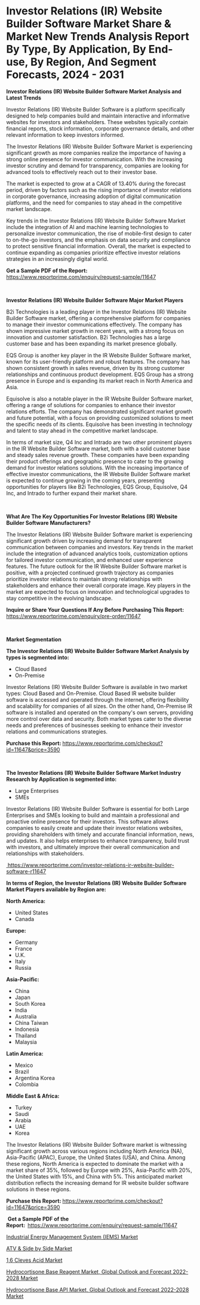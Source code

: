 <p><h1>Investor Relations (IR) Website Builder Software Market Share & Market New Trends Analysis Report By Type, By Application, By End-use, By Region, And Segment Forecasts, 2024 - 2031</h1></p><p><strong>Investor Relations (IR) Website Builder Software Market Analysis and Latest Trends</strong></p>
<p><p>Investor Relations (IR) Website Builder Software is a platform specifically designed to help companies build and maintain interactive and informative websites for investors and stakeholders. These websites typically contain financial reports, stock information, corporate governance details, and other relevant information to keep investors informed.</p><p>The Investor Relations (IR) Website Builder Software Market is experiencing significant growth as more companies realize the importance of having a strong online presence for investor communication. With the increasing investor scrutiny and demand for transparency, companies are looking for advanced tools to effectively reach out to their investor base.</p><p>The market is expected to grow at a CAGR of 13.40% during the forecast period, driven by factors such as the rising importance of investor relations in corporate governance, increasing adoption of digital communication platforms, and the need for companies to stay ahead in the competitive market landscape.</p><p>Key trends in the Investor Relations (IR) Website Builder Software Market include the integration of AI and machine learning technologies to personalize investor communication, the rise of mobile-first design to cater to on-the-go investors, and the emphasis on data security and compliance to protect sensitive financial information. Overall, the market is expected to continue expanding as companies prioritize effective investor relations strategies in an increasingly digital world.</p></p>
<p><strong>Get a Sample PDF of the Report:&nbsp;</strong> <a href="https://www.reportprime.com/enquiry/request-sample/11647">https://www.reportprime.com/enquiry/request-sample/11647</a></p>
<p>&nbsp;</p>
<p><strong>Investor Relations (IR) Website Builder Software Major Market Players</strong></p>
<p><p>B2i Technologies is a leading player in the Investor Relations (IR) Website Builder Software market, offering a comprehensive platform for companies to manage their investor communications effectively. The company has shown impressive market growth in recent years, with a strong focus on innovation and customer satisfaction. B2i Technologies has a large customer base and has been expanding its market presence globally.</p><p>EQS Group is another key player in the IR Website Builder Software market, known for its user-friendly platform and robust features. The company has shown consistent growth in sales revenue, driven by its strong customer relationships and continuous product development. EQS Group has a strong presence in Europe and is expanding its market reach in North America and Asia.</p><p>Equisolve is also a notable player in the IR Website Builder Software market, offering a range of solutions for companies to enhance their investor relations efforts. The company has demonstrated significant market growth and future potential, with a focus on providing customized solutions to meet the specific needs of its clients. Equisolve has been investing in technology and talent to stay ahead in the competitive market landscape.</p><p>In terms of market size, Q4 Inc and Intrado are two other prominent players in the IR Website Builder Software market, both with a solid customer base and steady sales revenue growth. These companies have been expanding their product offerings and geographic presence to cater to the growing demand for investor relations solutions. With the increasing importance of effective investor communications, the IR Website Builder Software market is expected to continue growing in the coming years, presenting opportunities for players like B2i Technologies, EQS Group, Equisolve, Q4 Inc, and Intrado to further expand their market share.</p></p>
<p>&nbsp;</p>
<p><strong>What Are The Key Opportunities For Investor Relations (IR) Website Builder Software Manufacturers?</strong></p>
<p><p>The Investor Relations (IR) Website Builder Software market is experiencing significant growth driven by increasing demand for transparent communication between companies and investors. Key trends in the market include the integration of advanced analytics tools, customization options for tailored investor communication, and enhanced user experience features. The future outlook for the IR Website Builder Software market is positive, with a projected continued growth trajectory as companies prioritize investor relations to maintain strong relationships with stakeholders and enhance their overall corporate image. Key players in the market are expected to focus on innovation and technological upgrades to stay competitive in the evolving landscape.</p></p>
<p><strong>Inquire or Share Your Questions If Any Before Purchasing This Report:</strong> <a href="https://www.reportprime.com/enquiry/pre-order/11647">https://www.reportprime.com/enquiry/pre-order/11647</a></p>
<p>&nbsp;</p>
<p><strong>Market Segmentation</strong></p>
<p><strong>The Investor Relations (IR) Website Builder Software Market Analysis by types is segmented into:</strong></p>
<p><ul><li>Cloud Based</li><li>On-Premise</li></ul></p>
<p><p>Investor Relations (IR) Website Builder Software is available in two market types: Cloud Based and On-Premise. Cloud Based IR website builder software is accessed and operated through the internet, offering flexibility and scalability for companies of all sizes. On the other hand, On-Premise IR software is installed and operated on the company's own servers, providing more control over data and security. Both market types cater to the diverse needs and preferences of businesses seeking to enhance their investor relations and communications strategies.</p></p>
<p><strong>Purchase this Report:&nbsp;</strong><a href="https://www.reportprime.com/checkout?id=11647&price=3590">https://www.reportprime.com/checkout?id=11647&price=3590</a></p>
<p>&nbsp;</p>
<p><strong>The Investor Relations (IR) Website Builder Software Market Industry Research by Application is segmented into:</strong></p>
<p><ul><li>Large Enterprises</li><li>SMEs</li></ul></p>
<p><p>Investor Relations (IR) Website Builder Software is essential for both Large Enterprises and SMEs looking to build and maintain a professional and proactive online presence for their investors. This software allows companies to easily create and update their investor relations websites, providing shareholders with timely and accurate financial information, news, and updates. It also helps enterprises to enhance transparency, build trust with investors, and ultimately improve their overall communication and relationships with stakeholders.</p></p>
<p><a href="https://www.reportprime.com/investor-relations-ir-website-builder-software-r11647">&nbsp;https://www.reportprime.com/investor-relations-ir-website-builder-software-r11647</a></p>
<p><strong>In terms of Region, the Investor Relations (IR) Website Builder Software Market Players available by Region are:</strong></p>
<p>
    <p> <strong> North America: </strong>
        <ul>
            <li>United States</li>
            <li>Canada</li>
        </ul>
        </p> 
    <p> <strong> Europe: </strong>
        <ul>
            <li>Germany</li>
            <li>France</li>
            <li>U.K.</li>
            <li>Italy</li>
            <li>Russia</li>
        </ul>
        </p> 
    <p> <strong> Asia-Pacific: </strong>
        <ul>
            <li>China</li>
            <li>Japan</li>
            <li>South Korea</li>
            <li>India</li>
            <li>Australia</li>
            <li>China Taiwan</li>
            <li>Indonesia</li>
            <li>Thailand</li>
            <li>Malaysia</li>
        </ul>
        </p> 
    <p> <strong> Latin America: </strong>
        <ul>
            <li>Mexico</li>
            <li>Brazil</li>
            <li>Argentina Korea</li>
            <li>Colombia</li>
        </ul>
        </p> 
    <p> <strong> Middle East & Africa: </strong>
        <ul>
            <li>Turkey</li>
            <li>Saudi</li>
            <li>Arabia</li>
            <li>UAE</li>
            <li>Korea</li>
        </ul>
    </p>
    </p>
<p><p>The Investor Relations (IR) Website Builder Software market is witnessing significant growth across various regions including North America (NA), Asia-Pacific (APAC), Europe, the United States (USA), and China. Among these regions, North America is expected to dominate the market with a market share of 35%, followed by Europe with 25%, Asia-Pacific with 20%, the United States with 15%, and China with 5%. This anticipated market distribution reflects the increasing demand for IR website builder software solutions in these regions.</p></p>
<p><strong>Purchase this Report: </strong><a href="https://www.reportprime.com/checkout?id=11647&price=3590">https://www.reportprime.com/checkout?id=11647&price=3590</a></p>
<p>&nbsp;<strong>Get a Sample PDF of the Report:&nbsp;&nbsp;</strong><a href="https://www.reportprime.com/enquiry/request-sample/11647">https://www.reportprime.com/enquiry/request-sample/11647</a></p>
<p><strong></strong></p>
<p><p><a href="https://github.com/ChiragRP21/Market-Research-Report-List-6/blob/main/industrial-energy-management-system-iems-market.md">Industrial Energy Management System (IEMS) Market</a></p><p><a href="https://www.linkedin.com/pulse/atv-side-market-overview-regional-outlook-competitive-strategies-sloqe?trackingId=uuAmg3itQxwp%2FzhayVo3yQ%3D%3D">ATV & Side by Side Market</a></p><p><a href="https://www.linkedin.com/pulse/global-16-cleves-acid-market-status-2024-2031-forecast-region-ntlxe?trackingId=WbbSznT4BH%2FuX%2BE9u5ogfg%3D%3D">1,6 Cleves Acid Market</a></p><p><a href="https://issuu.com/reportprime-2/docs/hydrocortisone-base-reagent-market-_26b10216cb8d2b">Hydrocortisone Base Reagent Market, Global Outlook and Forecast 2022-2028 Market</a></p><p><a href="https://issuu.com/reportprime-2/docs/hydrocortisone-base-api-market-glob_7f9a32fa00db32">Hydrocortisone Base API Market, Global Outlook and Forecast 2022-2028 Market</a></p></p>